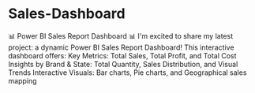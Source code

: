 # Sales-Dashboard
📊 Power BI Sales Report Dashboard 📊
I'm excited to share my latest project: a dynamic Power BI Sales Report Dashboard! This interactive dashboard offers:  Key Metrics: Total Sales, Total Profit, and Total Cost Insights by Brand &amp; State: Total Quantity, Sales Distribution, and Visual Trends Interactive Visuals: Bar charts, Pie charts, and Geographical sales mapping
